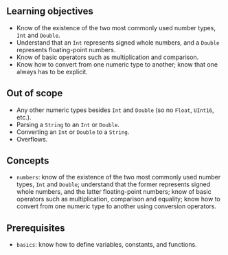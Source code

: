 ## Learning objectives

- Know of the existence of the two most commonly used number types, `Int` and `Double`.
- Understand that an `Int` represents signed whole numbers, and a `Double` represents floating-point numbers.
- Know of basic operators such as multiplication and comparison.
- Know how to convert from one numeric type to another; know that one always has to be explicit.

## Out of scope

- Any other numeric types besides `Int` and `Double` (so no `Float`, `UInt16`, etc.).
- Parsing a `String` to an `Int` or `Double`.
- Converting an `Int` or `Double` to a `String`.
- Overflows.

## Concepts

- `numbers`: know of the existence of the two most commonly used number types, `Int` and `Double`; understand that the former represents signed whole numbers, and the latter floating-point numbers; know of basic operators such as multiplication, comparison and equality; know how to convert from one numeric type to another using conversion operators.

## Prerequisites

- `basics`: know how to define variables, constants, and functions.
